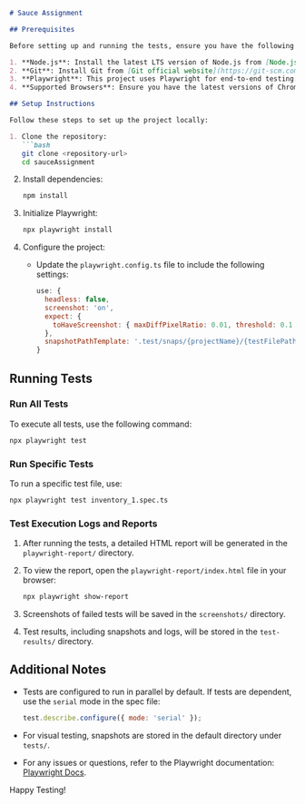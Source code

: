 ```markdown
# Sauce Assignment

## Prerequisites

Before setting up and running the tests, ensure you have the following installed:

1. **Node.js**: Install the latest LTS version of Node.js from [Node.js official website](https://nodejs.org/).
2. **Git**: Install Git from [Git official website](https://git-scm.com/).
3. **Playwright**: This project uses Playwright for end-to-end testing. It will be installed as part of the setup process.
4. **Supported Browsers**: Ensure you have the latest versions of Chromium, Firefox, and WebKit installed. Playwright will handle browser dependencies automatically.

## Setup Instructions

Follow these steps to set up the project locally:

1. Clone the repository:
   ```bash
   git clone <repository-url>
   cd sauceAssignment
   ```

2. Install dependencies:
   ```bash
   npm install
   ```

3. Initialize Playwright:
   ```bash
   npx playwright install
   ```

4. Configure the project:
   - Update the `playwright.config.ts` file to include the following settings:
     ```javascript
     use: {
       headless: false,
       screenshot: 'on',
       expect: {
         toHaveScreenshot: { maxDiffPixelRatio: 0.01, threshold: 0.1 },
       },
       snapshotPathTemplate: '.test/snaps/{projectName}/{testFilePath}/{arg}{ext}',
     }
     ```

## Running Tests

### Run All Tests
To execute all tests, use the following command:
```bash
npx playwright test
```

### Run Specific Tests
To run a specific test file, use:
```bash
npx playwright test inventory_1.spec.ts
```

### Test Execution Logs and Reports
1. After running the tests, a detailed HTML report will be generated in the `playwright-report/` directory.
2. To view the report, open the `playwright-report/index.html` file in your browser:
   ```bash
   npx playwright show-report
   ```

3. Screenshots of failed tests will be saved in the `screenshots/` directory.
4. Test results, including snapshots and logs, will be stored in the `test-results/` directory.

## Additional Notes

- Tests are configured to run in parallel by default. If tests are dependent, use the `serial` mode in the spec file:
  ```javascript
  test.describe.configure({ mode: 'serial' });
  ```

- For visual testing, snapshots are stored in the default directory under `tests/`. 

- For any issues or questions, refer to the Playwright documentation: [Playwright Docs](https://playwright.dev/).

Happy Testing!
```  